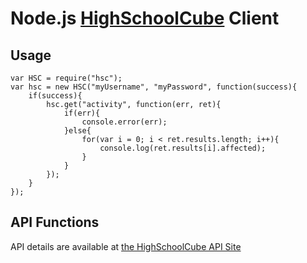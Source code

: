 Node.js [HighSchoolCube](http://www.highschoolcube.com/) Client
=============================

Usage
-----

	var HSC = require("hsc");
	var hsc = new HSC("myUsername", "myPassword", function(success){
		if(success){
			hsc.get("activity", function(err, ret){
				if(err){
					console.error(err);
				}else{
					for(var i = 0; i < ret.results.length; i++){
						console.log(ret.results[i].affected);
					}
				}
			});
		}
	});

API Functions
-------------

API details are available at [the HighSchoolCube API Site](http://api.highschoolcube.com/api/v1/docs)